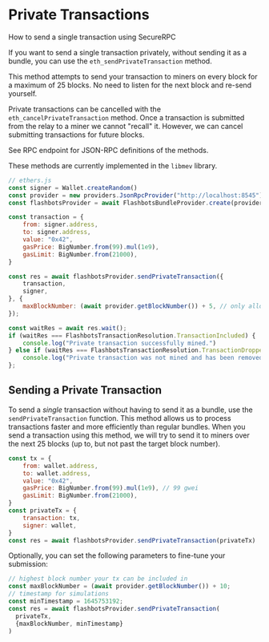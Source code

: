 # Private Transactions

How to send a single transaction using SecureRPC

If you want to send a single transaction privately, without sending it as a bundle, you can use the `eth_sendPrivateTransaction` method.

This method attempts to send your transaction to miners on every block for a maximum of 25 blocks. No need to listen for the next block and re-send yourself.

Private transactions can be cancelled with the `eth_cancelPrivateTransaction` method. Once a transaction is submitted from the relay to a miner we cannot "recall" it. However, we can cancel submitting transactions for future blocks.

See RPC endpoint for JSON-RPC definitions of the methods.

These methods are currently implemented in the `libmev` library.


```javascript
// ethers.js
const signer = Wallet.createRandom()
const provider = new providers.JsonRpcProvider("http://localhost:8545")
const flashbotsProvider = await FlashbotsBundleProvider.create(provider, signer)

const transaction = {
    from: signer.address,
    to: signer.address,
    value: "0x42",
    gasPrice: BigNumber.from(99).mul(1e9),
    gasLimit: BigNumber.from(21000),
}

const res = await flashbotsProvider.sendPrivateTransaction({
    transaction,
    signer,
}, {
    maxBlockNumber: (await provider.getBlockNumber()) + 5, // only allow tx to be mined for the next 5 blocks
});

const waitRes = await res.wait();
if (waitRes === FlashbotsTransactionResolution.TransactionIncluded) {
    console.log("Private transaction successfully mined.")
} else if (waitRes === FlashbotsTransactionResolution.TransactionDropped) {
    console.log("Private transaction was not mined and has been removed from the system.")
};
```

## Sending a Private Transaction

To send a _single_ transaction without having to send it as a bundle, use the `sendPrivateTransaction` function. This method allows us to process transactions faster and more efficiently than regular bundles. When you send a transaction using this method, we will try to send it to miners over the next 25 blocks (up to, but not past the target block number).

```js
const tx = {
    from: wallet.address,
    to: wallet.address,
    value: "0x42",
    gasPrice: BigNumber.from(99).mul(1e9), // 99 gwei
    gasLimit: BigNumber.from(21000),
}
const privateTx = {
    transaction: tx,
    signer: wallet,
}
const res = await flashbotsProvider.sendPrivateTransaction(privateTx)
```

Optionally, you can set the following parameters to fine-tune your submission:

```js
// highest block number your tx can be included in
const maxBlockNumber = (await provider.getBlockNumber()) + 10;
// timestamp for simulations
const minTimestamp = 1645753192;
const res = await flashbotsProvider.sendPrivateTransaction(
  privateTx, 
  {maxBlockNumber, minTimestamp}
)
```